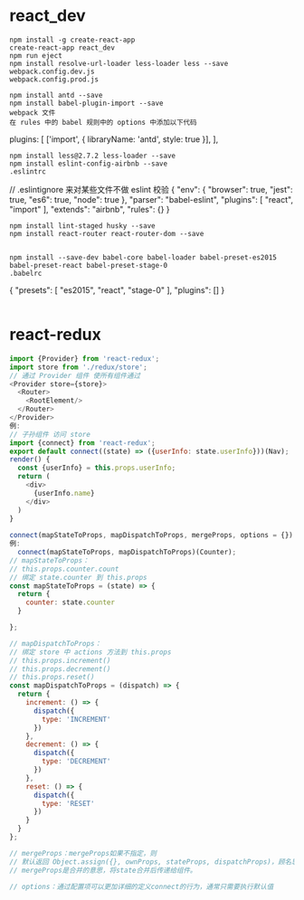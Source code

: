 # react_dev

```
npm install -g create-react-app
create-react-app react_dev
npm run eject
npm install resolve-url-loader less-loader less --save
webpack.config.dev.js
webpack.config.prod.js

npm install antd --save
npm install babel-plugin-import --save
webpack 文件
在 rules 中的 babel 规则中的 options 中添加以下代码
```
plugins: [
   ['import', { libraryName: 'antd', style: true }],
],
```
npm install less@2.7.2 less-loader --save
npm install eslint-config-airbnb --save
.eslintrc
```
// .eslintignore 来对某些文件不做 eslint 校验
{
  "env": {
    "browser": true,
    "jest": true,
    "es6": true,
    "node": true
  },
  "parser": "babel-eslint",
  "plugins": [
    "react",
    "import"
  ],
  "extends": "airbnb",
  "rules": {}
}
```
npm install lint-staged husky --save
npm install react-router react-router-dom --save


npm install --save-dev babel-core babel-loader babel-preset-es2015 babel-preset-react babel-preset-stage-0
.babelrc
```
{
	"presets": [
		"es2015",
		"react",
		"stage-0"
	],
	"plugins": []
}
```
```

# react-redux

``` js
import {Provider} from 'react-redux';
import store from './redux/store';
// 通过 Provider 组件 使所有组件通过 
<Provider store={store}>
  <Router>
    <RootElement/>
  </Router>
</Provider>
例:
// 子孙组件 访问 store
import {connect} from 'react-redux';
export default connect((state) => ({userInfo: state.userInfo}))(Nav);
render() {
  const {userInfo} = this.props.userInfo;
  return (
    <div>
      {userInfo.name}
    </div>
  )
}
            
connect(mapStateToProps, mapDispatchToProps, mergeProps, options = {})
例:
  connect(mapStateToProps, mapDispatchToProps)(Counter);
// mapStateToProps：
// this.props.counter.count
// 绑定 state.counter 到 this.props
const mapStateToProps = (state) => {
  return {
    counter: state.counter
  }

};

// mapDispatchToProps：
// 绑定 store 中 actions 方法到 this.props
// this.props.increment()
// this.props.decrement()
// this.props.reset()
const mapDispatchToProps = (dispatch) => {
  return {
    increment: () => {
      dispatch({
        type: 'INCREMENT'
      })
    },
    decrement: () => {
      dispatch({
        type: 'DECREMENT'
      })
    },
    reset: () => {
      dispatch({
        type: 'RESET'
      })
    }
  }
};

// mergeProps：mergeProps如果不指定，则
// 默认返回 Object.assign({}, ownProps, stateProps, dispatchProps)，顾名思义，
// mergeProps是合并的意思，将state合并后传递给组件。

// options：通过配置项可以更加详细的定义connect的行为，通常只需要执行默认值
```
